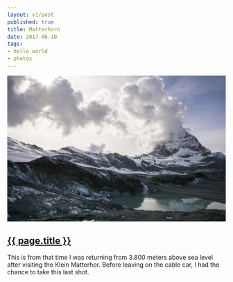 ```yaml
---
layout: v1/post
published: true
title: Matterhorn
date: 2017-06-10
tags:
- hello world
- photos
---
```

<img class="center-block img-fluid lazyload" src="/assets/170610/matterhorn.jpg" />

<h2 class="article-title">
  <a href="{{ page.url | prepend: site.baseurl }}">{{ page.title }}</a>
</h2>

This is from that time I was returning from 3.800 meters above sea level after visiting the Klein Matterhor. Before leaving on the cable car, I had the chance to take this last shot.